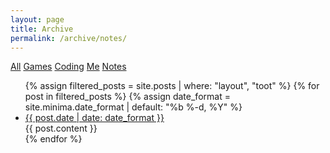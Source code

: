 ```yaml
---
layout: page
title: Archive
permalink: /archive/notes/
---
```


<div class="post-banner" style="background-image:linear-gradient(-45deg, #B85959, #B3CECB, #415974, #59586B, #B7C0C9)"></div>

<section class="archive-post-list">

  <p class="archive-categories">
    <a href="/archive/">All</a>
    <a href="/archive/games/">Games</a>
    <a href="/archive/coding/">Coding</a>
    <a href="/archive/me/">Me</a>
    <a class="selected" href="/archive/notes/">Notes</a>
  </p>

  <ul class="post-list">
    {% assign filtered_posts = site.posts | where: "layout", "toot" %}
    {% for post in filtered_posts %}
      {% assign date_format = site.minima.date_format | default: "%b %-d, %Y" %}
      <li>
        <div class="wrapper toot">
          <div class="post-meta">
            <a href="{{ site.baseurl }}{{ post.url }}">{{ post.date | date: date_format }}</a>
          </div>
          <div class="post-content" itemprop="articleBody">
            {{ post.content }}
          </div>
        </div>
      </li>
    {% endfor %}
  </ul>

</section>
